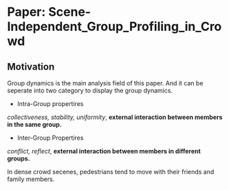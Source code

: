 # Paper: Scene-Independent_Group_Profiling_in_Crowd
## Motivation
Group dynamics is the main analysis field of this paper. And it can be seperate into two category to display the group dynamics. 
- Intra-Group propertires 

*collectiveness, stability, uniformity*, **external interaction between members in the same group.**
- Inter-Group Propertires 

*conflict, reflect*, **external interaction between members in different groups.**

In dense crowd secenes, pedestrians tend to move with their friends and family members.
